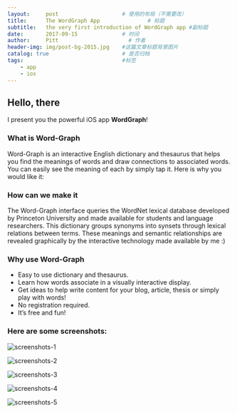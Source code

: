 ```yaml
---
layout:     post                    # 使用的布局（不需要改）
title:      The WordGraph App               # 标题 
subtitle:   the very first introduction of WordGraph app #副标题
date:       2017-09-15              # 时间
author:     Pitt                      # 作者
header-img: img/post-bg-2015.jpg    #这篇文章标题背景图片
catalog: true                       # 是否归档
tags:                               #标签
    - app
    - ios
---
```


## Hello, there

I present you the powerful iOS app **WordGraph**!

   
### What is Word-Graph

Word-Graph is an interactive English dictionary and thesaurus that helps you find the meanings of words and draw connections to associated words. You can easily see the meaning of each by simply tap it. Here is why you would like it:
   


### How can we make it

The Word-Graph interface queries the WordNet lexical database developed by Princeton University and made available for students and language researchers. This dictionary groups synonyms into synsets through lexical relations between terms. These meanings and semantic relationships are revealed graphically by the interactive technology made available by me :)



### Why use Word-Graph

* Easy to use dictionary and thesaurus.
* Learn how words associate in a visually interactive display.
* Get ideas to help write content for your blog, article, thesis or simply play with words!
* No registration required.
* It’s free and fun!
   
    
### Here are some screenshots:   

![screenshots-1](https://github.com/CocoaRush/CocoaRush.github.io/blob/master/img/2017-09-15-1.jpg)

![screenshots-2](https://github.com/CocoaRush/CocoaRush.github.io/blob/master/img/2017-09-15-2.jpg)

![screenshots-3](https://github.com/CocoaRush/CocoaRush.github.io/blob/master/img/2017-09-15-3.jpg)

![screenshots-4](https://github.com/CocoaRush/CocoaRush.github.io/blob/master/img/2017-09-15-4.jpg)

![screenshots-5](https://github.com/CocoaRush/CocoaRush.github.io/blob/master/img/2017-09-15-5.jpg)

